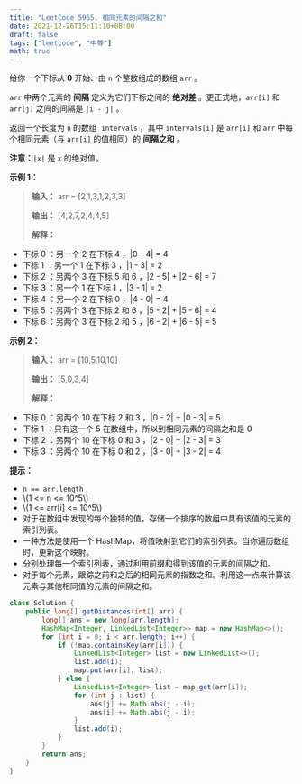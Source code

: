 ```yaml
---
title: "LeetCode 5965. 相同元素的间隔之和"
date: 2021-12-26T15:11:10+08:00
draft: false
tags: ["leetcode", "中等"]
math: true
---
```


给你一个下标从 **0** 开始、由 `n` 个整数组成的数组 `arr` 。

`arr` 中两个元素的 **间隔** 定义为它们下标之间的 **绝对差** 。更正式地，`arr[i]` 和 `arr[j]` 之间的间隔是 `|i - j|` 。

返回一个长度为 `n` 的数组  `intervals` ，其中 `intervals[i]` 是 `arr[i]` 和 `arr` 中每个相同元素（与 `arr[i]` 的值相同）的 **间隔之和** _。_

<!--more-->

**注意：**`|x|` 是 `x` 的绝对值。

**示例 1：**

> **输入：** arr = [2,1,3,1,2,3,3]
> 
> **输出：** [4,2,7,2,4,4,5]
> 
> **解释：**

- 下标 0 ：另一个 2 在下标 4 ，|0 - 4| = 4
- 下标 1 ：另一个 1 在下标 3 ，|1 - 3| = 2
- 下标 2 ：另两个 3 在下标 5 和 6 ，|2 - 5| + |2 - 6| = 7
- 下标 3 ：另一个 1 在下标 1 ，|3 - 1| = 2
- 下标 4 ：另一个 2 在下标 0 ，|4 - 0| = 4
- 下标 5 ：另两个 3 在下标 2 和 6 ，|5 - 2| + |5 - 6| = 4
- 下标 6 ：另两个 3 在下标 2 和 5 ，|6 - 2| + |6 - 5| = 5

**示例 2：**

> **输入：** arr = [10,5,10,10]
> 
> **输出：** [5,0,3,4]
> 
> **解释：**

- 下标 0 ：另两个 10 在下标 2 和 3 ，|0 - 2| + |0 - 3| = 5
- 下标 1 ：只有这一个 5 在数组中，所以到相同元素的间隔之和是 0
- 下标 2 ：另两个 10 在下标 0 和 3 ，|2 - 0| + |2 - 3| = 3
- 下标 3 ：另两个 10 在下标 0 和 2 ，|3 - 0| + |3 - 2| = 4

**提示：**

- `n == arr.length`
- \\(1 <= n <= 10^5\\)
- \\(1 <= arr[i] <= 10^5\\)
- 对于在数组中发现的每个独特的值，存储一个排序的数组中具有该值的元素的索引列表。
- 一种方法是使用一个 HashMap，将值映射到它们的索引列表。当你遍历数组时，更新这个映射。
- 分别处理每一个索引列表，通过利用前缀和得到该值的元素的间隔之和。
- 对于每个元素，跟踪之前和之后的相同元素的指数之和。利用这一点来计算该元素与其他相同值的元素的间隔之和。

```java
class Solution {
    public long[] getDistances(int[] arr) {
        long[] ans = new long[arr.length];
        HashMap<Integer, LinkedList<Integer>> map = new HashMap<>();
        for (int i = 0; i < arr.length; i++) {
            if (!map.containsKey(arr[i])) {
                LinkedList<Integer> list = new LinkedList<>();
                list.add(i);
                map.put(arr[i], list);
            } else {
                LinkedList<Integer> list = map.get(arr[i]);
                for (int j : list) {
                    ans[j] += Math.abs(j - i);
                    ans[i] += Math.abs(j - i);
                }
                list.add(i);
            }
        }
        return ans;
    }
}
```

